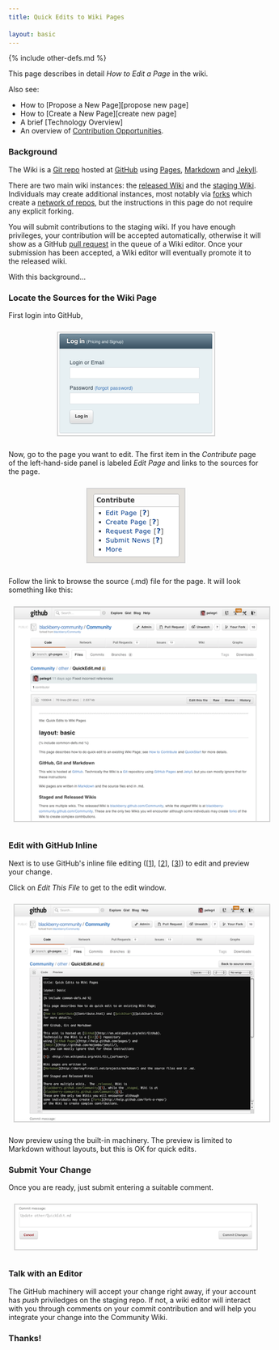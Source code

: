 ```yaml
---
title: Quick Edits to Wiki Pages

layout: basic
---
```

{% include other-defs.md %}

This page describes in detail *How to Edit a Page* in the wiki.  

Also see:
* How to [Propose a New Page][propose new page]
* How to [Create a New Page][create new page]
* A brief [Technology Overview]
* An overview of [Contribution Opportunities](Contribute.html).

### Background

The Wiki is a [Git repo][4] hosted at [GitHub](http://en.wikipedia.org/wiki/GitHub)
using [Pages](http://help.github.com/pages/),
[Markdown](http://daringfireball.net/projects/markdown/ "source files end in .md")
and
[Jekyll](http://github.com/mojombo/jekyll/).

[4]: <http://en.wikipedia.org/wiki/Git_(software)>

There are two main wiki instances: the
[released Wiki][5] and the
[staging Wiki][6].
Individuals may create additional instances, most notably via
[forks](http://help.github.com/fork-a-repo/)
which create a [network of repos](https://github.com/blackberry/Community/network/members),
but the instructions in this page do not require any explicit forking.

[5]: <http://blackberry.github.com/Community/index.html>
[6]: <http://blackberry-community.github.com/Community/index.html>

You will submit contributions to the staging wiki.
If you have enough privileges, your contribution will be accepted automatically, otherwise it
will show as a GitHub [pull request](http://help.github.com/send-pull-requests/)
in the queue of a Wiki editor.
Once your submission has been accepted, a Wiki editor will eventually
promote it to the released wiki.

With this background...

### Locate the Sources for the Wiki Page

First login into GitHub,

<p style="text-align: center; margin:0px"><a href="https://github.com/login">
  <img src="images/GitHubLogin.png"
       style="margin:10px; border:solid; border-color:lightgray; border-width: 2px"/></a></p>

Now, go to the page you want to edit. The first item in the *Contribute* page of the left-hand-side panel
is labeled *Edit Page* and links to the sources for the page.

<p style="text-align: center; margin:0px">
  <img src="images/NavigationMenu-Contribute.png"
       style="margin:10px; border:solid; border-color:lightgray; border-width: 2px"/></p>

Follow the link to browse the source (.md) file for the page.  It will look something like this:

<p style="text-align: center; margin:0px">
  <img src="images/RawBlobSample.png"
       style="margin:10px; border:solid; border-color:lightgray; border-width: 2px"/></p>

### Edit with GitHub Inline

Next is to use GitHub's inline file editing (\[[1]\], \[[2]\], \[[3]\])
to edit and preview your change.

[1]: <https://github.com/blog/143-inline-file-editing> "Inline File Editing"
[2]: <https://github.com/blog/844-forking-with-the-edit-button> "Forking with the Edit Button"
[3]: <https://github.com/blog/905-edit-like-an-ace> "Edit Like an Ace"

Click on *Edit This File* to get to the edit window.

<p style="text-align: center; margin:0px">
  <img src="images/RawBlobSample-Edit.png"
       style="margin:10px; border:solid; border-color:lightgray; border-width: 2px"/></p>

Now preview using the built-in machinery. 
The preview is limited to Markdown without layouts, but this is OK for quick edits.

### Submit Your Change

Once you are ready, just submit entering a suitable comment.

<p style="text-align: center; margin:0px">
  <img src="images/RawBlobSample-Submit.png"
       style="margin:10px; border:solid; border-color:lightgray; border-width: 2px"/></p>

### Talk with an Editor

The GitHub machinery will accept your change right away, if your account has *push* priviledges on the
staging repo.  If not, a wiki editor will interact with you through comments on your commit contribution and
will help you integrate your change into the Community Wiki.

### Thanks!
